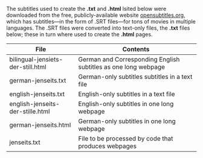 The subtitles used to create the **.txt** and **.html** lsited below were downloaded from the free, publicly-available website [opensubtitles.org](https://www.opensubtitles.org/en/search/subs), which has subtitles&mdash;in the form of
.SRT files&mdash;for tons of movies in multiple languages. The .SRT files were converted into text-only files, the **.txt** files below; these in turn where used to create the **.html** pages.

|File|Contents|
|----|--------|
|bilingual-jensiets-der-still.html|German and Corresponding English subtitles as one long webpage|
|german-jenseits.txt|German-only subtitles subtitles in a text file| 
|english-jenseits.txt|English-only subtitles in a text file|
|english-jenseits-der-stille.html|English-only subtitles in one long webpage|
|german-jenseits.html|German-only subtitles in one long webpage||
|jenseits.txt|File to be processed by code that produces webpages|

